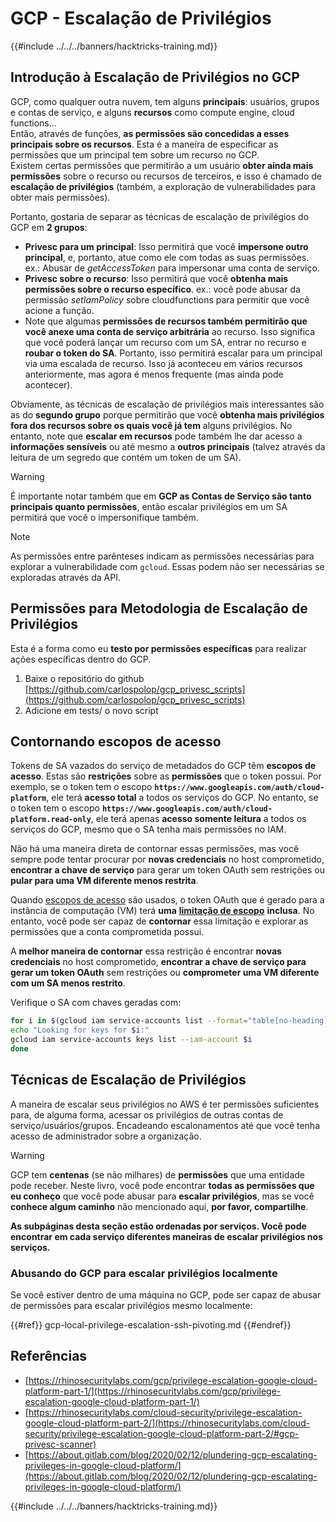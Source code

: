 # GCP - Escalação de Privilégios

{{#include ../../../banners/hacktricks-training.md}}

## Introdução à Escalação de Privilégios no GCP <a href="#introduction-to-gcp-privilege-escalation" id="introduction-to-gcp-privilege-escalation"></a>

GCP, como qualquer outra nuvem, tem alguns **principais**: usuários, grupos e contas de serviço, e alguns **recursos** como compute engine, cloud functions…\
Então, através de funções, **as permissões são concedidas a esses principais sobre os recursos**. Esta é a maneira de especificar as permissões que um principal tem sobre um recurso no GCP.\
Existem certas permissões que permitirão a um usuário **obter ainda mais permissões** sobre o recurso ou recursos de terceiros, e isso é chamado de **escalação de privilégios** (também, a exploração de vulnerabilidades para obter mais permissões).

Portanto, gostaria de separar as técnicas de escalação de privilégios do GCP em **2 grupos**:

- **Privesc para um principal**: Isso permitirá que você **impersone outro principal**, e, portanto, atue como ele com todas as suas permissões. ex.: Abusar de _getAccessToken_ para impersonar uma conta de serviço.
- **Privesc sobre o recurso**: Isso permitirá que você **obtenha mais permissões sobre o recurso específico**. ex.: você pode abusar da permissão _setIamPolicy_ sobre cloudfunctions para permitir que você acione a função.
- Note que algumas **permissões de recursos também permitirão que você anexe uma conta de serviço arbitrária** ao recurso. Isso significa que você poderá lançar um recurso com um SA, entrar no recurso e **roubar o token do SA**. Portanto, isso permitirá escalar para um principal via uma escalada de recurso. Isso já aconteceu em vários recursos anteriormente, mas agora é menos frequente (mas ainda pode acontecer).

Obviamente, as técnicas de escalação de privilégios mais interessantes são as do **segundo grupo** porque permitirão que você **obtenha mais privilégios fora dos recursos sobre os quais você já tem** alguns privilégios. No entanto, note que **escalar em recursos** pode também lhe dar acesso a **informações sensíveis** ou até mesmo a **outros principais** (talvez através da leitura de um segredo que contém um token de um SA).

> [!WARNING]
> É importante notar também que em **GCP as Contas de Serviço são tanto principais quanto permissões**, então escalar privilégios em um SA permitirá que você o impersonifique também.

> [!NOTE]
> As permissões entre parênteses indicam as permissões necessárias para explorar a vulnerabilidade com `gcloud`. Essas podem não ser necessárias se exploradas através da API.

## Permissões para Metodologia de Escalação de Privilégios

Esta é a forma como eu **testo por permissões específicas** para realizar ações específicas dentro do GCP.

1. Baixe o repositório do github [https://github.com/carlospolop/gcp_privesc_scripts](https://github.com/carlospolop/gcp_privesc_scripts)
2. Adicione em tests/ o novo script

## Contornando escopos de acesso <a href="#bypassing-access-scopes" id="bypassing-access-scopes"></a>

Tokens de SA vazados do serviço de metadados do GCP têm **escopos de acesso**. Estas são **restrições** sobre as **permissões** que o token possui. Por exemplo, se o token tem o escopo **`https://www.googleapis.com/auth/cloud-platform`**, ele terá **acesso total** a todos os serviços do GCP. No entanto, se o token tem o escopo **`https://www.googleapis.com/auth/cloud-platform.read-only`**, ele terá apenas **acesso somente leitura** a todos os serviços do GCP, mesmo que o SA tenha mais permissões no IAM.

Não há uma maneira direta de contornar essas permissões, mas você sempre pode tentar procurar por **novas credenciais** no host comprometido, **encontrar a chave de serviço** para gerar um token OAuth sem restrições ou **pular para uma VM diferente menos restrita**.

Quando [escopos de acesso](https://cloud.google.com/compute/docs/access/service-accounts#accesscopesiam) são usados, o token OAuth que é gerado para a instância de computação (VM) terá **uma** [**limitação de escopo**](https://oauth.net/2/scope/) **inclusa**. No entanto, você pode ser capaz de **contornar** essa limitação e explorar as permissões que a conta comprometida possui.

A **melhor maneira de contornar** essa restrição é encontrar **novas credenciais** no host comprometido, **encontrar a chave de serviço para gerar um token OAuth** sem restrições ou **comprometer uma VM diferente com um SA menos restrito**.

Verifique o SA com chaves geradas com:
```bash
for i in $(gcloud iam service-accounts list --format="table[no-heading](email)"); do
echo "Looking for keys for $i:"
gcloud iam service-accounts keys list --iam-account $i
done
```
## Técnicas de Escalação de Privilégios

A maneira de escalar seus privilégios no AWS é ter permissões suficientes para, de alguma forma, acessar os privilégios de outras contas de serviço/usuários/grupos. Encadeando escalonamentos até que você tenha acesso de administrador sobre a organização.

> [!WARNING]
> GCP tem **centenas** (se não milhares) de **permissões** que uma entidade pode receber. Neste livro, você pode encontrar **todas as permissões que eu conheço** que você pode abusar para **escalar privilégios**, mas se você **conhece algum caminho** não mencionado aqui, **por favor, compartilhe**.

**As subpáginas desta seção estão ordenadas por serviços. Você pode encontrar em cada serviço diferentes maneiras de escalar privilégios nos serviços.**

### Abusando do GCP para escalar privilégios localmente

Se você estiver dentro de uma máquina no GCP, pode ser capaz de abusar de permissões para escalar privilégios mesmo localmente:

{{#ref}}
gcp-local-privilege-escalation-ssh-pivoting.md
{{#endref}}

## Referências

- [https://rhinosecuritylabs.com/gcp/privilege-escalation-google-cloud-platform-part-1/](https://rhinosecuritylabs.com/gcp/privilege-escalation-google-cloud-platform-part-1/)
- [https://rhinosecuritylabs.com/cloud-security/privilege-escalation-google-cloud-platform-part-2/](https://rhinosecuritylabs.com/cloud-security/privilege-escalation-google-cloud-platform-part-2/#gcp-privesc-scanner)
- [https://about.gitlab.com/blog/2020/02/12/plundering-gcp-escalating-privileges-in-google-cloud-platform/](https://about.gitlab.com/blog/2020/02/12/plundering-gcp-escalating-privileges-in-google-cloud-platform/)

{{#include ../../../banners/hacktricks-training.md}}
